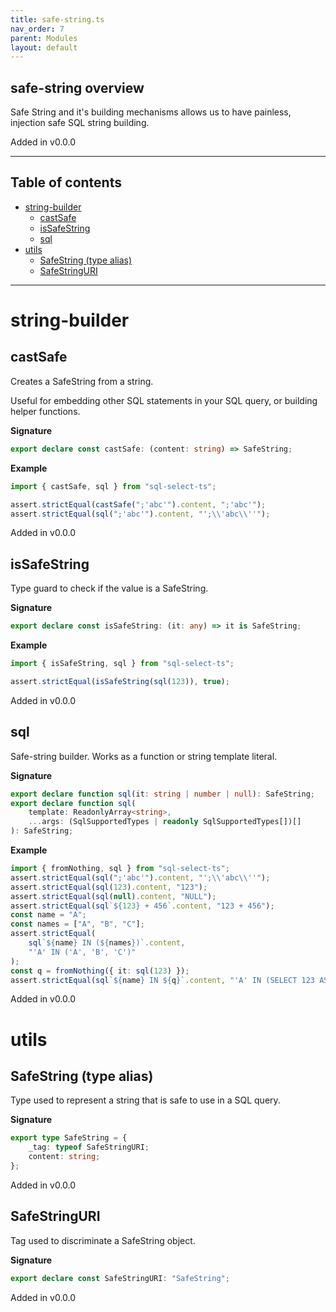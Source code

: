 ```yaml
---
title: safe-string.ts
nav_order: 7
parent: Modules
layout: default
---
```


## safe-string overview

Safe String and it's building mechanisms allows us to have painless, injection safe SQL string building.

Added in v0.0.0

---

<h2 class="text-delta">Table of contents</h2>

-   [string-builder](#string-builder)
    -   [castSafe](#castsafe)
    -   [isSafeString](#issafestring)
    -   [sql](#sql)
-   [utils](#utils)
    -   [SafeString (type alias)](#safestring-type-alias)
    -   [SafeStringURI](#safestringuri)

---

# string-builder

## castSafe

Creates a SafeString from a string.

Useful for embedding other SQL statements in your SQL query, or building helper functions.

**Signature**

```ts
export declare const castSafe: (content: string) => SafeString;
```

**Example**

```ts
import { castSafe, sql } from "sql-select-ts";

assert.strictEqual(castSafe(";'abc'").content, ";'abc'");
assert.strictEqual(sql(";'abc'").content, "';\\'abc\\''");
```

Added in v0.0.0

## isSafeString

Type guard to check if the value is a SafeString.

**Signature**

```ts
export declare const isSafeString: (it: any) => it is SafeString;
```

**Example**

```ts
import { isSafeString, sql } from "sql-select-ts";

assert.strictEqual(isSafeString(sql(123)), true);
```

Added in v0.0.0

## sql

Safe-string builder. Works as a function or string template literal.

**Signature**

```ts
export declare function sql(it: string | number | null): SafeString;
export declare function sql(
    template: ReadonlyArray<string>,
    ...args: (SqlSupportedTypes | readonly SqlSupportedTypes[])[]
): SafeString;
```

**Example**

```ts
import { fromNothing, sql } from "sql-select-ts";
assert.strictEqual(sql(";'abc'").content, "';\\'abc\\''");
assert.strictEqual(sql(123).content, "123");
assert.strictEqual(sql(null).content, "NULL");
assert.strictEqual(sql`${123} + 456`.content, "123 + 456");
const name = "A";
const names = ["A", "B", "C"];
assert.strictEqual(
    sql`${name} IN (${names})`.content,
    "'A' IN ('A', 'B', 'C')"
);
const q = fromNothing({ it: sql(123) });
assert.strictEqual(sql`${name} IN ${q}`.content, "'A' IN (SELECT 123 AS `it`)");
```

Added in v0.0.0

# utils

## SafeString (type alias)

Type used to represent a string that is safe to use in a SQL query.

**Signature**

```ts
export type SafeString = {
    _tag: typeof SafeStringURI;
    content: string;
};
```

Added in v0.0.0

## SafeStringURI

Tag used to discriminate a SafeString object.

**Signature**

```ts
export declare const SafeStringURI: "SafeString";
```

Added in v0.0.0
